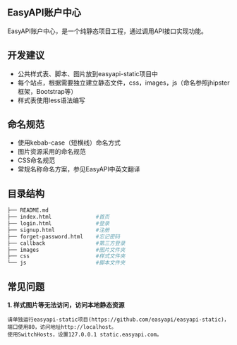 EasyAPI账户中心
--------

EasyAPI账户中心，是一个纯静态项目工程，通过调用API接口实现功能。

## 开发建议
- 公共样式表、脚本、图片放到easyapi-static项目中
- 每个站点，根据需要独立建立静态文件，css，images，js（命名参照jhipster框架，Bootstrap等）
- 样式表使用less语法编写

## 命名规范

- 使用kebab-case（短横线）命名方式
- 图片资源采用的命名规范
- CSS命名规范
- 常规名称命名方案，参见EasyAPI中英文翻译

## 目录结构

``` bash
├── README.md
├── index.html              #首页
├── login.html              #登录
├── signup.html             #注册
├── forget-password.html    #忘记密码
├── callback                #第三方登录
├── images                  #图片文件夹
├── css                     #样式文件夹
└── js                      #脚本文件夹

```

    
## 常见问题
	
**1. 样式图片等无法访问，访问本地静态资源**

    请单独运行easyapi-static项目(https://github.com/easyapi/easyapi-static)，端口使用80，访问地址http://localhost。
    使用SwitchHosts，设置127.0.0.1 static.easyapi.com。
